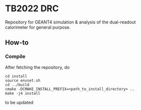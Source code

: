 # TB2022 DRC
Repository for GEANT4 simulation &amp; analysis of the dual-readout calorimeter for general purpose.

## How-to
### Compile
After fetching the repository, do
    
    cd install
    source envset.sh
    cd ../build
    cmake -DCMAKE_INSTALL_PREFIX=<path_to_install_directory> ..
    make -j4 install

to be updated
